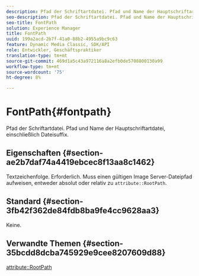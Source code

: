```yaml
---
description: Pfad der Schriftartdatei. Pfad und Name der Hauptschriftartdatei, einschließlich Dateisuffix.
seo-description: Pfad der Schriftartdatei. Pfad und Name der Hauptschriftartdatei, einschließlich Dateisuffix.
seo-title: FontPath
solution: Experience Manager
title: FontPath
uuid: 199a2acd-2b7f-41a0-88b2-4955a9bc9c63
feature: Dynamic Media Classic, SDK/API
role: Entwickler, Geschäftspraktiker
translation-type: tm+mt
source-git-commit: 469d1a5c43a972116a8a2efb0de5708800130a99
workflow-type: tm+mt
source-wordcount: '75'
ht-degree: 8%

---
```



# FontPath{#fontpath}

Pfad der Schriftartdatei. Pfad und Name der Hauptschriftartdatei, einschließlich Dateisuffix.

## Eigenschaften {#section-ae2b7daf74a4419ebcec8f13aa8c1462}

Textzeichenfolge. Erforderlich. Muss einen gültigen Image Server-Dateipfad aufweisen, entweder absolut oder relativ zu `attribute::RootPath`.

## Standard {#section-3fb42f362de84fdb8ba9fe4cc9628aa3}

Keine.

## Verwandte Themen {#section-35bcdd8dcba745929e9cee8207609d88}

[attribute::RootPath](/help/aem-is-ir-api/is-api/image-catalog/image-serving-api-ref/c-image-catalog-reference/c-attributes-reference/r-rootpath.md)
